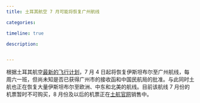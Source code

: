 ```yaml
---
title: 土耳其航空 7 月可能将恢复广州航线

categories:

timeline: true

description:


---
```


根据土耳其航空[最新的飞行计划](https://www.turkishairlines.com/en-tr/announcements/coronavirus-outbreak/current-flight-plan/index.html)，7 月 4 日起将恢复伊斯坦布尔至广州航线，每周六一班，但尚未知是否已获得广州市的接收函和中国民航局的批准。与此同时土航也正在恢复大量伊斯坦布尔至欧洲、中东和北美的航线。目前该航线 7 月份的机票暂时不可购买，8 月份及以后的机票正在[土航官网](https://www.turkishairlines.com/zh-int/)销售中。

